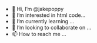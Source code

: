 - 👋 Hi, I’m @jakepoppy
- 👀 I’m interested in html code...
- 🌱 I’m currently learning ...
- 💞️ I’m looking to collaborate on ...
- 📫 How to reach me ...

<!---
jakepoppy/jakepoppy is a ✨ special ✨ repository because its `README.md` (this file) appears on your GitHub profile.
You can click the Preview link to take a look at your changes.
--->
